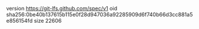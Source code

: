 version https://git-lfs.github.com/spec/v1
oid sha256:0be40b137615b115e0f28d947036a92285909d6f740b66d3cc881a5e856154fd
size 22606
